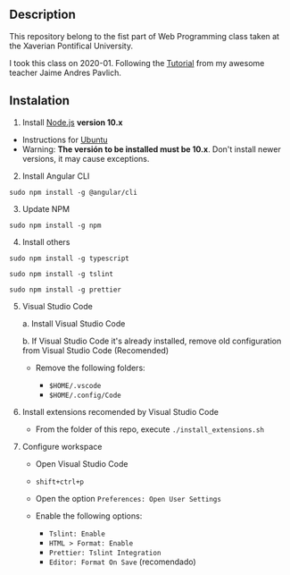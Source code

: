 ## Description

This repository belong to the fist part of Web Programming class taken at the Xaverian Pontifical University. 

I took this class on 2020-01. Following the [Tutorial](https://github.com/jpavlich/pw) from my awesome teacher Jaime Andres Pavlich.

## Instalation

1. Install [Node.js](https://github.com/nodesource/distributions/blob/master/README.md) **version 10.x**

- Instructions for [Ubuntu](https://github.com/nodesource/distributions/blob/master/README.md#debinstall)
- Warning: **The versión to be installed must be 10.x**. Don't install newer versions, it may cause exceptions.

2. Install Angular CLI

`sudo npm install -g @angular/cli`

3. Update NPM

`sudo npm install -g npm`

4. Install others

`sudo npm install -g typescript`

`sudo npm install -g tslint`

`sudo npm install -g prettier`

5. Visual Studio Code

   a. Install Visual Studio Code

   b. If Visual Studio Code it's already installed, remove old configuration from Visual Studio Code (Recomended)

   - Remove the following folders:

     - `$HOME/.vscode`
     - `$HOME/.config/Code`

6. Install extensions recomended by Visual Studio Code

   - From the folder of this repo, execute `./install_extensions.sh`

7. Configure workspace

   - Open Visual Studio Code
   - `shift+ctrl+p`
   - Open the option `Preferences: Open User Settings`
   - Enable the following options:

     - `Tslint: Enable`
     - `HTML > Format: Enable`
     - `Prettier: Tslint Integration`
     - `Editor: Format On Save` (recomendado)
